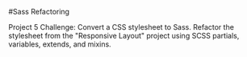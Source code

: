 #Sass Refactoring

Project 5 Challenge: Convert a CSS stylesheet to Sass. Refactor the stylesheet from the "Responsive Layout" project using SCSS partials, variables, extends, and mixins.
